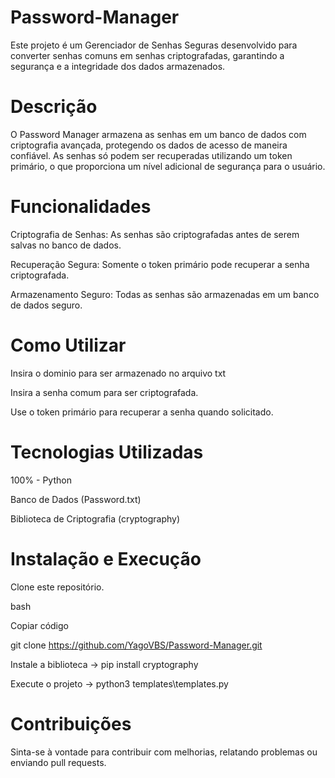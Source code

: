 # Password-Manager

Este projeto é um Gerenciador de Senhas Seguras desenvolvido para converter senhas comuns em senhas criptografadas, garantindo a segurança e a integridade dos dados armazenados.

# Descrição

O Password Manager armazena as senhas em um banco de dados com criptografia avançada, protegendo os dados de acesso de maneira confiável. As senhas só podem ser recuperadas utilizando um token primário, o que proporciona um nível adicional de segurança para o usuário.

# Funcionalidades

Criptografia de Senhas: As senhas são criptografadas antes de serem salvas no banco de dados.

Recuperação Segura: Somente o token primário pode recuperar a senha criptografada.

Armazenamento Seguro: Todas as senhas são armazenadas em um banco de dados seguro.

# Como Utilizar
Insira o dominio para ser armazenado no arquivo txt

Insira a senha comum para ser criptografada.

Use o token primário para recuperar a senha quando solicitado.

# Tecnologias Utilizadas
100% - Python

Banco de Dados (Password.txt)

Biblioteca de Criptografia (cryptography)

# Instalação e Execução
Clone este repositório.

bash

Copiar código

git clone https://github.com/YagoVBS/Password-Manager.git

Instale a biblioteca -> pip install cryptography

Execute o projeto -> python3 templates\templates.py

# Contribuições
Sinta-se à vontade para contribuir com melhorias, relatando problemas ou enviando pull requests.
